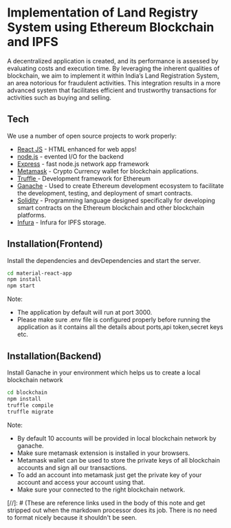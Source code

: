 # Implementation of Land Registry System using Ethereum Blockchain and IPFS

A decentralized application is created, and its performance is assessed by evaluating costs and execution time. By leveraging the inherent qualities of blockchain, we aim to implement it within India’s Land Registration System, an area notorious for fraudulent activities. This integration results in a more advanced system that facilitates efficient and trustworthy transactions for activities such as buying and selling.

## Tech

We use a number of open source projects to work properly:

- [React JS] - HTML enhanced for web apps!
- [node.js] - evented I/O for the backend
- [Express] - fast node.js network app framework
- [Metamask] - Crypto Currency wallet for blockchain applications.
- [Truffle ] - Development framework for Ethereum
- [Ganache] - Used to create Ethereum development ecosystem to facilitate the development, testing, and deployment of smart contracts.
- [Solidity] - Programming language designed specifically for developing smart contracts on the Ethereum blockchain and other blockchain platforms.
- [Infura] - Infura for IPFS storage.


## Installation(Frontend)
Install the dependencies and devDependencies and start the server.

```sh
cd material-react-app
npm install
npm start
```

Note:
- The application by default will run at port 3000.
- Please make sure .env file is configured properly before running the application as it contains all
the details about ports,api token,secret keys etc.

## Installation(Backend)

Install Ganache in your environment which helps us to create a local blockchain network

```sh
cd blockchain
npm install
truffle compile 
truffle migrate
```
Note:
- By default 10 accounts will be provided in local blockchain network by ganache.
- Make sure metamask extension is installed in your browsers.
- Metamask wallet can be used to store the private keys of all blockchain accounts and sign all our
transactions.
- To add an account into metamask just get the private key of your account and access your account 
using that.
- Make sure your connected to the right blockchain network.


[//]: # (These are reference links used in the body of this note and get stripped out when the markdown processor does its job. There is no need to format nicely because it shouldn't be seen.


   [node.js]: <http://nodejs.org>
   [express]: <http://expressjs.com>
   [React JS]: <https://react.dev/>
   [Metamask]: <https://metamask.io/>
   [Truffle ]: <https://archive.trufflesuite.com/>
   [Ganache]: <https://archive.trufflesuite.com/ganache/>
   [Solidity]: <https://soliditylang.org/>
   [Infura]: <https://www.infura.io/>
